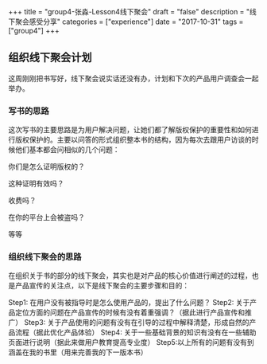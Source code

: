 +++
title = "group4-张淼-Lesson4线下聚会"
draft = "false"
description = "线下聚会感受分享"
categories = ["experience"]
date = "2017-10-31"
tags =["group4"]
+++
## 组织线下聚会计划

这周刚刚把书写好，线下聚会说实话还没有办，计划和下次的产品用户调查会一起举办。

### 写书的思路
这次写书的主要思路是为用户解决问题，让她们都了解版权保护的重要性和如何进行版权保护的。主要以问答的形式组织整本书的结构，因为每次去跟用户访谈的时候他们基本都会问相似的几个问题：

你们是怎么证明版权的？

这种证明有效吗？

收费吗？

在你的平台上会被盗吗？

等等

### 组织线下聚会的思路
在组织关于书的部分的线下聚会，其实也是对产品的核心价值进行阐述的过程，也是产品宣传的关注点，以下是线下聚会的主要步骤和目的：

Step1: 在用户没有被指导时是怎么使用产品的，提出了什么问题？
Step2: 关于产品定位方面的问题在产品宣传的时候有没有着重强调？（据此进行产品宣传和推广）
Step3: 关于产品使用的问题有没有在引导的过程中解释清楚，形成自然的产品流程（据此优化产品体验）
Step4: 关于一些基础背景的知识有没有在一些辅助页面进行说明（据此来做用户教育提高专业度）
Step5:以上所有的问题有没有到涵盖在我的书里（用来完善我的下一版本书）
